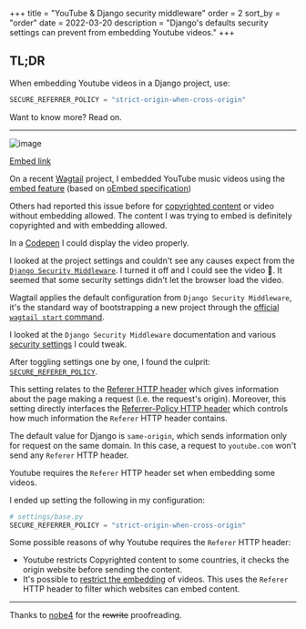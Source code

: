 +++
title = "YouTube & Django security middleware"
order = 2
sort_by = "order"
date = 2022-03-20
description = "Django's defaults security settings can prevent from embedding Youtube videos."
+++

## TL;DR

When embedding Youtube videos in a Django project, use:

```python
SECURE_REFERRER_POLICY = "strict-origin-when-cross-origin"
```

Want to know more? Read on.

---

![image](https://user-images.githubusercontent.com/1702255/156556134-f519f66f-d731-4fd7-b79d-bc6da7ace48f.png)

[Embed link](https://www.youtube.com/embed/DIhWBhf1lPY?feature=oembed&autoplay=1)

On a recent [Wagtail](https://wagtail.org/) project, I embedded YouTube music videos using the [embed feature](https://docs.wagtail.org/en/stable/advanced_topics/embeds.html) (based on [oEmbed specification](https://oembed.com/))

Others had reported this issue before for [copyrighted content](https://support.google.com/youtube/thread/17866150/unavailable-video-due-to-copyright?hl=en) or video without embedding allowed. The content I was trying to embed is definitely copyrighted and with embedding allowed.

In a [Codepen](https://codepen.io/fabienheureux/pen/wvPRxed) I could display the video properly.

I looked at the project settings and couldn't see any causes expect from the [`Django Security Middleware`](https://docs.djangoproject.com/en/4.0/ref/middleware/#module-django.middleware.security).
I turned it off and I could see the video :tada:.
It seemed that some security settings didn't let the browser load the video.

Wagtail applies the default configuration from `Django Security Middleware`, it's the standard way of bootstrapping a new project through the [official `wagtail start` command](https://docs.wagtail.org/en/stable/getting_started/tutorial.html#generate-your-site).

I looked at the `Django Security Middleware` documentation and various [security settings](https://docs.djangoproject.com/en/4.0/ref/middleware/#django.middleware.security.SecurityMiddleware) I could tweak.

After toggling settings one by one, I found the culprit: [`SECURE_REFERER_POLICY`](https://docs.djangoproject.com/en/4.0/ref/settings/#std:setting-SECURE_REFERRER_POLICY).

This setting relates to the [Referer HTTP header](https://developer.mozilla.org/en-US/docs/Web/HTTP/Headers/Referer) which gives information about the page making a request (i.e. the request's origin).
Moreover, this setting directly interfaces the [Referrer-Policy HTTP header](https://developer.mozilla.org/en-US/docs/Web/HTTP/Headers/Referrer-Policy) which controls how much information the `Referer` HTTP header contains.

The default value for Django is `same-origin`, which sends information only for request on the same domain. In this case, a request to `youtube.com` won't send any `Referer` HTTP header.

Youtube requires the `Referer` HTTP header set when embedding some videos.

I ended up setting the following in my configuration:

```python
# settings/base.py
SECURE_REFERRER_POLICY = "strict-origin-when-cross-origin"
```

Some possible reasons of why Youtube requires the `Referer` HTTP header:

- Youtube restricts Copyrighted content to some countries, it checks the origin website before sending the content.
- It's possible to [restrict the embedding](https://support.google.com/youtube/answer/6301625?hl=en) of videos. This uses the `Referer` HTTP header to filter which websites can embed content.

---

Thanks to [nobe4](https://github.com/nobe4) for the ~~rewrite~~ proofreading.
